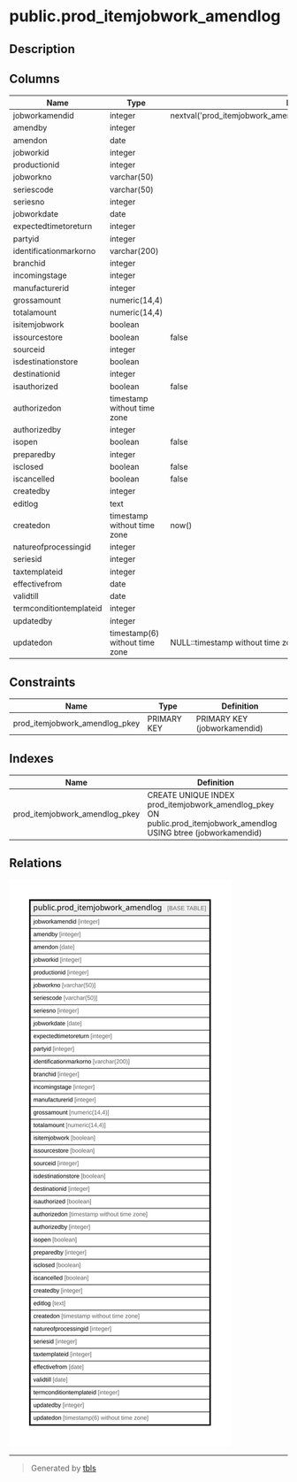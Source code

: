 # public.prod_itemjobwork_amendlog

## Description

## Columns

| Name | Type | Default | Nullable | Children | Parents | Comment |
| ---- | ---- | ------- | -------- | -------- | ------- | ------- |
| jobworkamendid | integer | nextval('prod_itemjobwork_amendlog_jobworkamendid_seq'::regclass) | false |  |  |  |
| amendby | integer |  | true |  |  |  |
| amendon | date |  | true |  |  |  |
| jobworkid | integer |  | true |  |  |  |
| productionid | integer |  | true |  |  |  |
| jobworkno | varchar(50) |  | true |  |  |  |
| seriescode | varchar(50) |  | true |  |  |  |
| seriesno | integer |  | true |  |  |  |
| jobworkdate | date |  | true |  |  |  |
| expectedtimetoreturn | integer |  | true |  |  |  |
| partyid | integer |  | true |  |  |  |
| identificationmarkorno | varchar(200) |  | true |  |  |  |
| branchid | integer |  | true |  |  |  |
| incomingstage | integer |  | true |  |  |  |
| manufacturerid | integer |  | true |  |  |  |
| grossamount | numeric(14,4) |  | true |  |  |  |
| totalamount | numeric(14,4) |  | true |  |  |  |
| isitemjobwork | boolean |  | true |  |  |  |
| issourcestore | boolean | false | true |  |  |  |
| sourceid | integer |  | true |  |  |  |
| isdestinationstore | boolean |  | true |  |  |  |
| destinationid | integer |  | true |  |  |  |
| isauthorized | boolean | false | false |  |  |  |
| authorizedon | timestamp without time zone |  | true |  |  |  |
| authorizedby | integer |  | true |  |  |  |
| isopen | boolean | false | true |  |  |  |
| preparedby | integer |  | true |  |  |  |
| isclosed | boolean | false | true |  |  |  |
| iscancelled | boolean | false | true |  |  |  |
| createdby | integer |  | true |  |  |  |
| editlog | text |  | true |  |  |  |
| createdon | timestamp without time zone | now() | true |  |  |  |
| natureofprocessingid | integer |  | true |  |  |  |
| seriesid | integer |  | true |  |  |  |
| taxtemplateid | integer |  | true |  |  |  |
| effectivefrom | date |  | true |  |  |  |
| validtill | date |  | true |  |  |  |
| termconditiontemplateid | integer |  | true |  |  |  |
| updatedby | integer |  | true |  |  |  |
| updatedon | timestamp(6) without time zone | NULL::timestamp without time zone | true |  |  |  |

## Constraints

| Name | Type | Definition |
| ---- | ---- | ---------- |
| prod_itemjobwork_amendlog_pkey | PRIMARY KEY | PRIMARY KEY (jobworkamendid) |

## Indexes

| Name | Definition |
| ---- | ---------- |
| prod_itemjobwork_amendlog_pkey | CREATE UNIQUE INDEX prod_itemjobwork_amendlog_pkey ON public.prod_itemjobwork_amendlog USING btree (jobworkamendid) |

## Relations

![er](public.prod_itemjobwork_amendlog.svg)

---

> Generated by [tbls](https://github.com/k1LoW/tbls)
